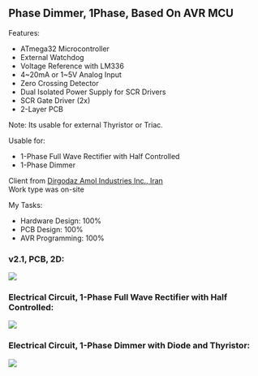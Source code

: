 ## Phase Dimmer, 1Phase, Based On AVR MCU

Features:
- ATmega32 Microcontroller
- External Watchdog
- Voltage Reference with LM336
- 4~20mA or 1~5V Analog Input 
- Zero Crossing Detector
- Dual Isolated Power Supply for SCR Drivers
- SCR Gate Driver (2x)
- 2-Layer PCB

Note: Its usable for external Thyristor or Triac.

Usable for:
- 1-Phase Full Wave Rectifier with Half Controlled
- 1-Phase Dimmer

Client from [Dirgodaz Amol Industries Inc., Iran](https://dirgodazamol.com/en/)  
Work type was on-site  

My Tasks:  
- Hardware Design: 100%
- PCB Design: 100%
- AVR Programming: 100%

### v2.1, PCB, 2D:
![](https://s32.picofile.com/file/8477855218/v2_1_PCB_2D.png)

### Electrical Circuit, 1-Phase Full Wave Rectifier with Half Controlled:
![](https://s32.picofile.com/file/8477854426/C1.png)

### Electrical Circuit, 1-Phase Dimmer with Diode and Thyristor:
![](https://s32.picofile.com/file/8477855250/C2.png)